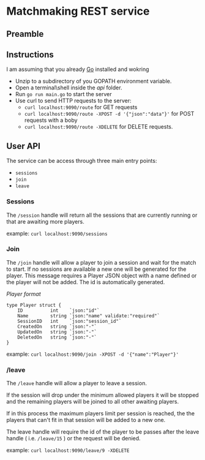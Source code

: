 # Matchmaking REST service

## Preamble


## Instructions
I am assuming that you already [Go](https://golang.org/) installed and wokring
 - Unzip to a subdirectory of you GOPATH environment variable.
 - Open a terminal\shell inside the _api_ folder.
 - Run `go run main.go` to start the server
 - Use curl to send HTTP requests to the server:
    - `curl localhost:9090/route` for GET requests
    - `curl localhost:9090/route -XPOST -d '{"json":"data"}'` for POST requests with a boby
    - `curl localhost:9090/route -XDELETE` for DELETE requests.

## User API

The service can be access through three main entry points:
- `sessions`
- `join`
- `leave`

### Sessions
The `/session` handle will return all the sessions that are currently running or that are awaiting more players.

example: `curl localhost:9090/sessions`

### Join
The `/join` handle will allow a player to join a session and wait for the match to start. If no sessions are available a new one will be generated for the player.
This message requires a Player JSON object with a name defined or the player will not be added.
The id is automatically generated.

*Player format*
```
type Player struct {
	ID          int    `json:"id"`
	Name        string `json:"name" validate:"required"`
	SessionID   int    `json:"session_id"`
	CreatedOn   string `json:"-"`
	UpdatedOn   string `json:"-"`
	DeletedOn   string `json:"-"`
}
```

example: `curl localhost:9090/join -XPOST -d '{"name":"Player"}'`

### /leave
The `/leave` handle will allow a player to leave a session.

If the session will drop under the minimum allowed players it will be stopped and the remaining players will be joined to all other awaiting players.

If in this process the maximum players limit per session is reached, the the players that can't fit in that session will be added to a new one.

The leave handle will require the id of the player to be passes after the leave handle ( i.e. `/leave/15` ) or the request will be denied.

example: `curl localhost:9090/leave/9 -XDELETE`